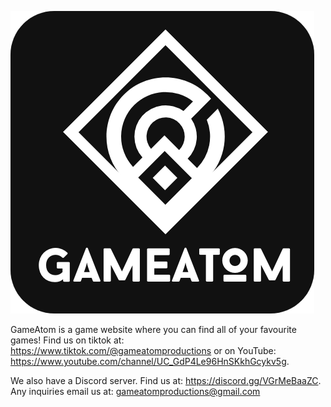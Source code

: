 
![Our Logo!](GameAtom.ico)

GameAtom is a game website where you can find all of your favourite games! Find us on tiktok at: https://www.tiktok.com/@gameatomproductions or on YouTube: https://www.youtube.com/channel/UC_GdP4Le96HnSKkhGcykv5g.

We also have a Discord server. Find us at: https://discord.gg/VGrMeBaaZC. Any inquiries email us at:
gameatomproductions@gmail.com


